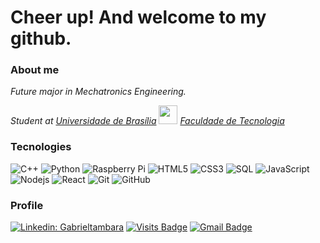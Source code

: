 <h1> Cheer up! And welcome to my github. </h1> 

<h3>About me</h3>

<p><em>Future major in Mechatronics Engineering.
<p> Student at <a href="http://www.unb.br">Universidade de Brasília</a> <img src="https://upload.wikimedia.org/wikipedia/commons/thumb/c/c3/Webysther_20160322_-_Logo_UnB_%28sem_texto%29.svg/1280px-Webysther_20160322_-_Logo_UnB_%28sem_texto%29.svg.png" width="30"> <a href=http://ft.unb.br/>Faculdade de Tecnologia</a>  <img src="https://pbs.twimg.com/profile_images/1072505144003174400/5jKEz1Sm_400x400.jpg" width="15"></br></em>

<h3>Tecnologies</h3>

![C++](https://img.shields.io/badge/-C/C++-3f7abd?style=?style=?style=flat&logo=appveyor&logo=appveyor&logo=c)
![Python](https://img.shields.io/badge/-Python-3f7abd?style=?style=?style=flat&logo=appveyor&logo=appveyor&logo=Python&logoColor=yellow)
![Raspberry Pi](https://img.shields.io/badge/-Raspberry%20Pi-3f7abd?style=flat&logo=Raspberry-Pi&logoColor=white)
![HTML5](https://img.shields.io/badge/-HTML5-3f7abd?style=flat&logo=html5&logoColor=red)
![CSS3](https://img.shields.io/badge/-CSS3-1572B6?style=flat&logo=css3)
![SQL](https://img.shields.io/badge/-mySQL-3f7abd?style=flat&logo=mySQL&logoColor=white)
![JavaScript](https://img.shields.io/badge/-JavaScript-3f7abd?style=flat&logo=javascript)
![Nodejs](https://img.shields.io/badge/-Nodejs-3f7abd?style=flat&logo=Node.js&logoColor=ADFFAD)
![React](https://img.shields.io/badge/-React-3f7abd?style=flat&logo=react)
![Git](https://img.shields.io/badge/-Git-3f7abd?style=flate&logo=git)
![GitHub](https://img.shields.io/badge/-GitHub-3f7abd?style=flat&logo=github)

<h3>Profile</h3>

[![Linkedin: Gabrieltambara](https://img.shields.io/badge/-GabrielTambara-3f7abd?style=flat&logo=Linkedin&logoColor=white&link=https://www.linkedin.com/in/gabriel-tambara-rabelo/)](https://www.linkedin.com/in/gabriel-tambara-rabelo/)
[![Visits Badge](https://badges.pufler.dev/visits/puf17640/git-badges?color=white&labelColor=3f7abd)](https://badges.pufler.dev)
[![Gmail Badge](https://img.shields.io/badge/-gtambararab@gmail.com-3f7abd?style=flat&logo=Gmail&logoColor=white&link=mailto:gtambararab@gmail.com)](mailto:gtambararab@gmail.com)
